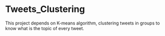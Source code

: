 # Tweets_Clustering
This project depends on K-means algorithm, clustering tweets in groups to know what is the topic of every tweet.
